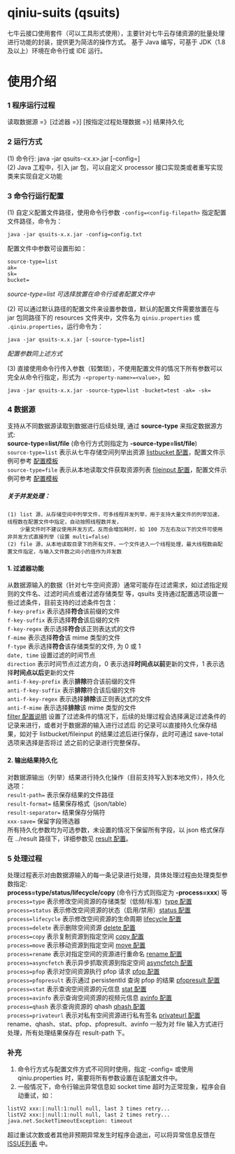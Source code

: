 # qiniu-suits (qsuits)
七牛云接口使用套件（可以工具形式使用），主要针对七牛云存储资源的批量处理进行功能的封装，提供更为简洁的操作方式。
基于 Java 编写，可基于 JDK（1.8 及以上）环境在命令行或 IDE 运行。  

# 使用介绍
### 1 程序运行过程  
读取数据源 =》[过滤器 =》] [按指定过程处理数据 =》] 结果持久化  

### 2 运行方式  
(1) 命令行: java -jar qsuits-<x.x>.jar [-config=<config-filepath>]  
(2) Java 工程中，引入 jar 包，可以自定义 processor 接口实现类或者重写实现类来实现自定义功能  

### 3 命令行运行配置
(1) 自定义配置文件路径，使用命令行参数 `-config=<config-filepath>` 指定配置文件路径，命令为：  
```
java -jar qsuits-x.x.jar -config=config.txt
```
配置文件中参数可设置形如：  
```
source-type=list
ak=
sk=
bucket=
```
*source-type=list 可选择放置在命令行或者配置文件中*

(2) 可以通过默认路径的配置文件来设置参数值，默认的配置文件需要放置在与 jar 包同路径下的 
resources 文件夹中，文件名为 `qiniu.properties` 或 `.qiniu.properties`，运行命令为：  
```
java -jar qsuits-x.x.jar [-source-type=list]
```
*配置参数同上述方式*  

(3) 直接使用命令行传入参数（较繁琐），不使用配置文件的情况下所有参数可以完全从命令行指定，形式为 `-<property-name>=<value>`，如  
```
java -jar qsuits-x.x.jar -source-type=list -bucket=test -ak= -sk=
```

### 4 数据源
支持从不同数据源读取到数据进行后续处理, 通过 **source-type** 来指定数据源方式:  
**source-type=list/file** (命令行方式则指定为 **-source-type=list/file**)  
`source-type=list` 表示从七牛存储空间列举出资源 [listbucket 配置](docs/listbucket.md)，配置文件示例可参考 [配置模板](templates/list.config)  
`source-type=file` 表示从本地读取文件获取资源列表 [fileinput 配置](docs/fileinput.md)，配置文件示例可参考 [配置模板](templates/file.config)  

##### *关于并发处理*：  
```
(1) list 源，从存储空间中列举文件，可多线程并发列举，用于支持大量文件的列举加速，线程数在配置文件中指定，自动按照线程数并发，
    少量文件时不建议使用并发方式，反而会增加耗时，如 100 万左右及以下的文件可使用非并发方式直接列举（设置 multi=false） 
(2) file 源，从本地读取目录下的所有文件，一个文件进入一个线程处理，最大线程数由配置文件指定，与输入文件数之间小的值作为并发数  
```

#### 1. 过滤器功能
从数据源输入的数据（针对七牛空间资源）通常可能存在过滤需求，如过滤指定规则的文件名、过滤时间点或者过滤存储类型
等，qsuits 支持通过配置选项设置一些过滤条件，目前支持的过滤条件包含：  
`f-key-prefix` 表示选择**符合**该前缀的文件  
`f-key-suffix` 表示选择**符合**该后缀的文件  
`f-key-regex` 表示选择**符合**该正则表达式的文件  
`f-mime` 表示选择**符合**该 mime 类型的文件  
`f-type` 表示选择**符合**该存储类型的文件, 为 0 或 1  
`date, time` 设置过滤的时间节点  
`direction` 表示时间节点过滤方向，0 表示选择**时间点以前**更新的文件，1 表示选择**时间点以后**更新的文件  
`anti-f-key-prefix` 表示**排除**符合该前缀的文件  
`anti-f-key-suffix` 表示**排除**符合该后缀的文件  
`anti-f-key-regex` 表示选择**排除**该正则表达式的文件  
`anti-f-mime` 表示选择**排除**该 mime 类型的文件  
[filter 配置说明](docs/filter.md) 设置了过滤条件的情况下，后续的处理过程会选择满足过滤条件的记录来进行，或者对于数据源的输入进行过滤后
的记录可以直接持久化保存结果，如对于 listbucket/fileinput 的结果过滤后进行保存，此时可通过 save-total 选项来选择是否将过
滤之前的记录进行完整保存。

#### 2. 输出结果持久化
对数据源输出（列举）结果进行持久化操作（目前支持写入到本地文件），持久化选项：  
`result-path=` 表示保存结果的文件路径  
`result-format=` 结果保存格式（json/table）  
`result-separator=` 结果保存分隔符  
`xxx-save=` 保留字段筛选器  
所有持久化参数均为可选参数，未设置的情况下保留所有字段，以 json 格式保存在 ../result 路径下，详细参数见 [result 配置](docs/filesave.md)。

### 5 处理过程
处理过程表示对由数据源输入的每一条记录进行处理，具体处理过程由处理类型参数指定:  
**process=type/status/lifecycle/copy** (命令行方式则指定为 **-process=xxx**) 等  
`process=type` 表示修改空间资源的存储类型（低频/标准）[type 配置](docs/type.md)  
`process=status` 表示修改空间资源的状态（启用/禁用）[status 配置](docs/status.md)  
`process=lifecycle` 表示修改空间资源的生命周期 [lifecycle 配置](docs/lifecycle.md)  
`process=delete` 表示删除空间资源 [delete 配置](docs/delete.md)  
`process=copy` 表示复制资源到指定空间 [copy 配置](docs/copy.md)  
`process=move` 表示移动资源到指定空间 [move 配置](docs/move.md)  
`process=rename` 表示对指定空间的资源进行重命名 [rename 配置](docs/rename.md)  
`process=asyncfetch` 表示异步抓取资源到指定空间 [asyncfetch 配置](docs/asyncfetch.md)  
`process=pfop` 表示对空间资源执行 pfop 请求 [pfop 配置](docs/pfop.md)  
`process=pfopresult` 表示通过 persistentId 查询 pfop 的结果 [pfopresult 配置](docs/pfopresult.md)  
`process=stat` 表示查询空间资源的元信息 [stat 配置](docs/stat.md)  
`process=avinfo` 表示查询空间资源的视频元信息 [avinfo 配置](docs/avinfo.md)  
`process=qhash` 表示查询资源的 qhash [qhash 配置](docs/qhash.md)  
`process=privateurl` 表示对私有空间资源进行私有签名 [privateurl 配置](docs/privateurl.md)  
rename、qhash、stat、pfop、pfopresult、avinfo 一般为对 file 输入方式进行处理，所有处理结果保存在 result-path 下。  

### 补充
1. 命令行方式与配置文件方式不可同时使用，指定 -config=<path> 或使用 qiniu.properties 时，需要将所有参数设置在该配置文件中。
2. 一般情况下，命令行输出异常信息如 socket time 超时为正常现象，程序会自动重试，如：
```
listV2 xxx:|:null:1:null null, last 3 times retry...
listV2 xxx:|:null:1:null null, last 2 times retry...
java.net.SocketTimeoutException: timeout
```
超过重试次数或者其他非预期异常发生时程序会退出，可以将异常信息反馈在 
[ISSUE列表](https://github.com/NigelWu95/qiniu-suits-java/issues) 中。
